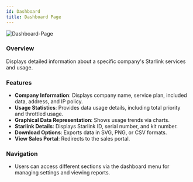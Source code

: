 ```yaml
---
id: Dashboard
title: Dashboard Page
---
```

![Dashboard-Page](/img/Dashboard-Page.png)

### Overview

Displays detailed information about a specific company's Starlink services and usage.

### Features

- **Company Information**: Displays company name, service plan, included data, address, and IP policy.
- **Usage Statistics**: Provides data usage details, including total priority and throttled usage.
- **Graphical Data Representation**: Shows usage trends via charts.
- **Starlink Details**: Displays Starlink ID, serial number, and kit number.
- **Download Options**: Exports data in SVG, PNG, or CSV formats.
- **View Sales Portal**: Redirects to the sales portal.

### Navigation
- Users can access different sections via the dashboard menu for managing settings and viewing reports.